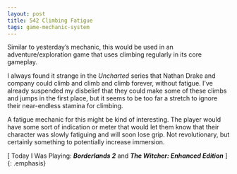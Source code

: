 ```yaml
---
layout: post
title: 542 Climbing Fatigue
tags: game-mechanic-system
---
```

Similar to yesterday’s mechanic, this would be used in an adventure/exploration game that uses climbing regularly in its core gameplay.

I always found it strange in the *Uncharted* series that Nathan Drake and company could climb and climb and climb forever, without fatigue.  I’ve already suspended my disbelief that they could make some of these climbs and jumps in the first place, but it seems to be too far a stretch to ignore their near-endless stamina for climbing.

A fatigue mechanic for this might be kind of interesting.  The player would have some sort of indication or meter that would let them know that their character was slowly fatiguing and will soon lose grip.  Not revolutionary, but certainly something to potentially increase immersion.

[ Today I Was Playing: ***Borderlands 2*** and ***The Witcher: Enhanced Edition*** ]
{: .emphasis}